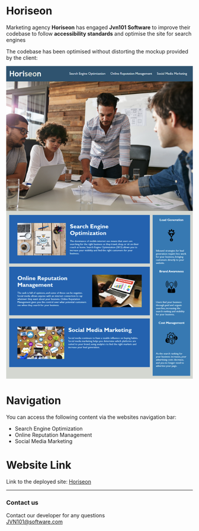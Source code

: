 # Horiseon

 Marketing agency **Horiseon** has engaged **Jvn101 Software** to improve their codebase to follow **accessibility standards** and optimise the site for search engines
 
 The codebase has been optimised without distorting the mockup provided by the client:    
 
 
 ![Horiseon Website](assets/images/Horiseon-Website-Mockup.png) 
 

# Navigation
You can access the following content via the websites navigation bar:
 * Search Engine Optimization <br />
 * Online Reputation Management <br />
 * Social Media Marketing <br />
 
# Website Link

 Link to the deployed site:
 [Horiseon](https://jvn101.github.io/01-Code-Refactor-Client-Horiseon/)

***
### Contact us
Contact our developer for any questions <br />
<JVN101@software.com>


            
